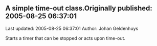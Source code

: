 ## A simple time-out class.Originally published: 2005-08-25 06:37:01 
Last updated: 2005-08-25 06:37:01 
Author: Johan Geldenhuys 
 
Starts a timer that can be stopped or acts upon time-out.